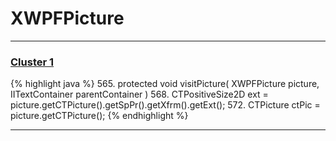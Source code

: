 # XWPFPicture

***

### [Cluster 1](./1)
{% highlight java %}
565. protected void visitPicture( XWPFPicture picture, IITextContainer parentContainer )
568.     CTPositiveSize2D ext = picture.getCTPicture().getSpPr().getXfrm().getExt();
572.     CTPicture ctPic = picture.getCTPicture();
{% endhighlight %}

***

